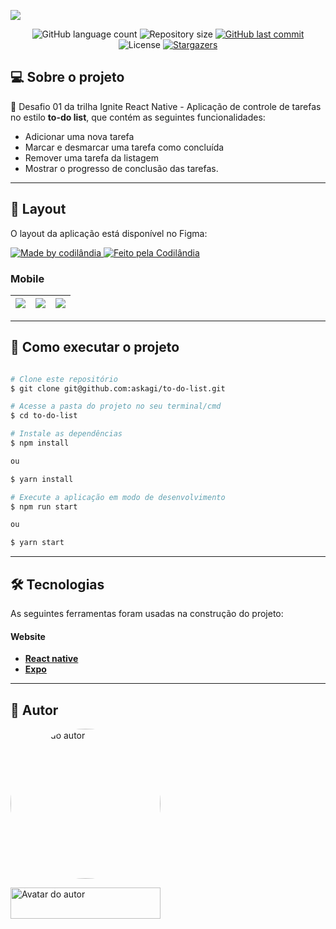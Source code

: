![](https://i.imgur.com/974mYvy.png)
<p align="center">
  <img alt="GitHub language count" src="https://img.shields.io/github/languages/count/askagi/to-do-list?color=%2304D361">

  <img alt="Repository size" src="https://img.shields.io/github/repo-size/askagi/to-do-list">
  
  <a href="https://github.com/askagi/to-do-list/commits/master">
    <img alt="GitHub last commit" src="https://img.shields.io/github/last-commit/askagi/to-do-list">
  </a>
    
   <img alt="License" src="https://img.shields.io/badge/license-MIT-brightgreen">
   <a href="https://github.com/askagi/to-do-list">
    <img alt="Stargazers" src="https://img.shields.io/github/stars/askagi/to-do-list?style=social">
  </a>
</p>


## 💻 Sobre o projeto

📘️ Desafio 01 da trilha Ignite React Native - Aplicação de controle de tarefas no estilo **to-do list**, que contém as seguintes funcionalidades:

- Adicionar uma nova tarefa
- Marcar e desmarcar uma tarefa como concluída
- Remover uma tarefa da listagem
- Mostrar o progresso de conclusão das tarefas.

---

## 🎨 Layout

O layout da aplicação está disponível no Figma:
<p>
    <a href="https://www.figma.com/file/icoXh6a891W9dpWeHAHTQP/ToDo-List-(Copy)?node-id=56%3A96">
  <img alt="Made by codilândia" src="https://img.shields.io/badge/Acessar%20Layout%20-Figma-%2304D361">
</a>
    <a href="https://www.rocketseat.com.br/">
    <img alt="Feito pela Codilândia" src="https://img.shields.io/badge/feito%20por-Rocketseat-%237519C1">
  </a>

</p>

### Mobile
 
| ![](https://i.imgur.com/2iIS9dd.png)| ![](https://i.imgur.com/Cdn8IjZ.png)| ![](https://i.imgur.com/BgrrZJM.png)|
| -------- | -------- | -------- |
     
---
## 🚀 Como executar o projeto

```bash

# Clone este repositório
$ git clone git@github.com:askagi/to-do-list.git

# Acesse a pasta do projeto no seu terminal/cmd
$ cd to-do-list

# Instale as dependências
$ npm install

ou

$ yarn install

# Execute a aplicação em modo de desenvolvimento
$ npm run start

ou

$ yarn start


```
---
## 🛠 Tecnologias

As seguintes ferramentas foram usadas na construção do projeto:

#### **Website**  
- **[React native](https://reactjs.org/)**
- **[Expo](https://expo.dev/)**

---
## 🦸 Autor

<div>
    <img src='https://github.com/askagi.png' alt='Avatar do autor' width='240' style='border-radius: 50%'/>
  <p>
  <a  href='https://www.linkedin.com/in/josecostasantosjr/'>   
    <img src='https://img.shields.io/badge/-José_Costa-blue?style=flat-square&logo=Linkedin&logoColor=white&link=https://www.linkedin.com/in/josecostasantosjr/' alt='Avatar do autor' width='240' height='50px' />
</a> 
  </p> 
</div>


 
